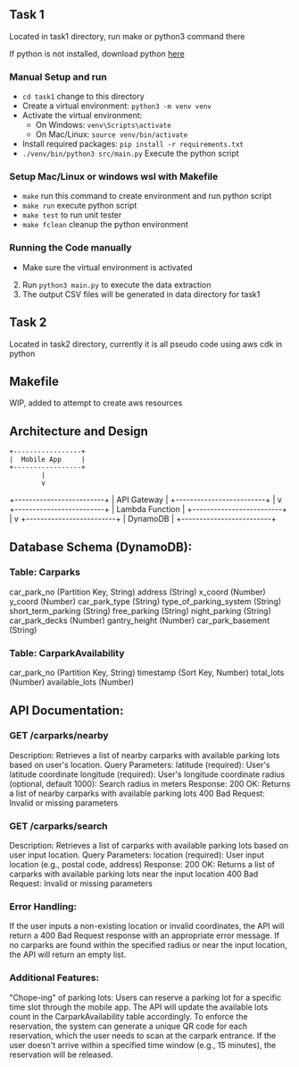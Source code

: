 ## Task 1
Located in task1 directory, run make or python3 command there

If python is not installed, download python [here](https://www.python.org/downloads/)

### Manual Setup and run
- `cd task1` change to this directory
- Create a virtual environment: `python3 -m venv venv` 
- Activate the virtual environment:
   - On Windows: `venv\Scripts\activate`
   - On Mac/Linux: `source venv/bin/activate` 
- Install required packages: `pip install -r requirements.txt`
- `./venv/bin/python3 src/main.py` Execute the python script

### Setup Mac/Linux or windows wsl with Makefile
- `make` run this command to create environment and run python script
- `make run` execute python script
- `make test` to run unit tester
- `make fclean` cleanup the python environment

### Running the Code manually
- Make sure the virtual environment is activated
2. Run `python3 main.py` to execute the data extraction 
3. The output CSV files will be generated in data directory for task1

## Task 2
Located in task2 directory, currently it is all pseudo code using aws cdk in python

## Makefile
WIP, added to attempt to create aws resources

## Architecture and Design
    +-----------------+
    |  Mobile App     |
    +-----------------+
            |
            v
+-------------------------+
|  API Gateway            |
+-------------------------+
            |
            v
+-------------------------+
|  Lambda Function        |
+-------------------------+
            |
            v
+-------------------------+
|  DynamoDB               |
+-------------------------+

## Database Schema (DynamoDB):

### Table: Carparks
car_park_no (Partition Key, String)
address (String)
x_coord (Number)
y_coord (Number)
car_park_type (String)
type_of_parking_system (String)
short_term_parking (String)
free_parking (String)
night_parking (String)
car_park_decks (Number)
gantry_height (Number)
car_park_basement (String)

### Table: CarparkAvailability
car_park_no (Partition Key, String)
timestamp (Sort Key, Number)
total_lots (Number)
available_lots (Number)

## API Documentation:

### GET /carparks/nearby
Description: Retrieves a list of nearby carparks with available parking lots based on user's location.
Query Parameters:
latitude (required): User's latitude coordinate
longitude (required): User's longitude coordinate
radius (optional, default 1000): Search radius in meters
Response:
200 OK: Returns a list of nearby carparks with available parking lots
400 Bad Request: Invalid or missing parameters

### GET /carparks/search
Description: Retrieves a list of carparks with available parking lots based on user input location.
Query Parameters:
location (required): User input location (e.g., postal code, address)
Response:
200 OK: Returns a list of carparks with available parking lots near the input location
400 Bad Request: Invalid or missing parameters

### Error Handling:
If the user inputs a non-existing location or invalid coordinates, the API will return a 400 Bad Request response with an appropriate error message.
If no carparks are found within the specified radius or near the input location, the API will return an empty list.

### Additional Features:
"Chope-ing" of parking lots:
Users can reserve a parking lot for a specific time slot through the mobile app.
The API will update the available lots count in the CarparkAvailability table accordingly.
To enforce the reservation, the system can generate a unique QR code for each reservation, which the user needs to scan at the carpark entrance.
If the user doesn't arrive within a specified time window (e.g., 15 minutes), the reservation will be released.
